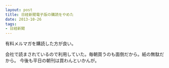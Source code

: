 ```yaml
---
layout: post
title: 日経新聞電子版の購読をやめた
date: 2013-10-26
tags:
- 日経新聞
---
```


有料メルマガを購読した方が良い。

会社で読まされているので利用していた。毎朝買うのも面倒だから。紙の無駄だから。
今後も平日の朝刊は買わんといかんが。


